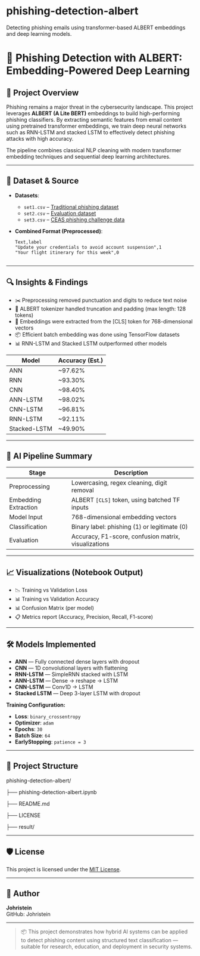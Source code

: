 # phishing-detection-albert  
Detecting phishing emails using transformer-based ALBERT embeddings and deep learning models.

# 🧠 Phishing Detection with ALBERT: Embedding-Powered Deep Learning

## 📌 Project Overview  
Phishing remains a major threat in the cybersecurity landscape. This project leverages **ALBERT (A Lite BERT)** embeddings to build high-performing phishing classifiers. By extracting semantic features from email content using pretrained transformer embeddings, we train deep neural networks such as RNN-LSTM and stacked LSTM to effectively detect phishing attacks with high accuracy.

The pipeline combines classical NLP cleaning with modern transformer embedding techniques and sequential deep learning architectures.

---

## 📂 Dataset & Source

- **Datasets**:
  - `set1.csv` –  [Traditional phishing dataset](https://www.kaggle.com/datasets/subhajournal/phishingemails)
  - `set2.csv` – [Evaluation dataset](https://www.kaggle.com/datasets/naserabdullahalam/phishing-email-dataset/data?select=CEAS_08.csv)
  - `set3.csv` – [CEAS phishing challenge data](https://www.kaggle.com/datasets/naserabdullahalam/phishing-email-dataset/data?select=phishing_email.csv)

- **Combined Format (Preprocessed)**:

  ```csv
  Text,label
  "Update your credentials to avoid account suspension",1
  "Your flight itinerary for this week",0


---

## 🔍 Insights & Findings

- ✂️ Preprocessing removed punctuation and digits to reduce text noise
- 🔡 ALBERT tokenizer handled truncation and padding (max length: 128 tokens)
- 🧠 Embeddings were extracted from the [CLS] token for 768-dimensional vectors
- 📦 Efficient batch embedding was done using TensorFlow datasets
- 📊 RNN-LSTM and Stacked LSTM outperformed other models

| Model                  | Accuracy (Est.) |
|------------------------|-----------------|
| ANN                    | ~97.62%         |
| RNN                    | ~93.30%         |
| CNN                    | ~98.40%         |
| ANN-LSTM               | ~98.02%         |
| CNN-LSTM               | ~96.81%         |
| RNN-LSTM               | ~92.11%         |
| Stacked-LSTM           | ~49.90%         |

---

## 🤖 AI Pipeline Summary

| Stage                | Description                                          |
| -------------------- | ---------------------------------------------------- |
| Preprocessing        | Lowercasing, regex cleaning, digit removal           |
| Embedding Extraction | ALBERT `[CLS]` token, using batched TF inputs        |
| Model Input          | 768-dimensional embedding vectors                    |
| Classification       | Binary label: phishing (1) or legitimate (0)         |
| Evaluation           | Accuracy, F1-score, confusion matrix, visualizations |


---

## 📈 Visualizations (Notebook Output)

- 📉 Training vs Validation Loss
- 📊 Training vs Validation Accuracy
- 📊 Confusion Matrix (per model)
- 📋 Metrics report (Accuracy, Precision, Recall, F1-score)

---

## 🛠️ Models Implemented

- **ANN** — Fully connected dense layers with dropout  
- **CNN** — 1D convolutional layers with flattening  
- **RNN-LSTM** — SimpleRNN stacked with LSTM  
- **ANN-LSTM** — Dense → reshape → LSTM  
- **CNN-LSTM** — Conv1D → LSTM  
- **Stacked LSTM** — Deep 3-layer LSTM with dropout  

**Training Configuration:**

- **Loss**: `binary_crossentropy`  
- **Optimizer**: `adam`  
- **Epochs**: `30`  
- **Batch Size**: `64`  
- **EarlyStopping**: `patience = 3`  


---

## 📁 Project Structure
phishing-detection-albert/

├── phishing-detection-albert.ipynb

├── README.md

├── LICENSE

├── result/

---

## 🛡️ License

This project is licensed under the [MIT License](./LICENSE).

---

## 👤 Author

**Johristein**  
GitHub: Johristein

---

> 📦 This project demonstrates how hybrid AI systems can be applied to detect phishing content using structured text classification — suitable for research, education, and deployment in security systems.
